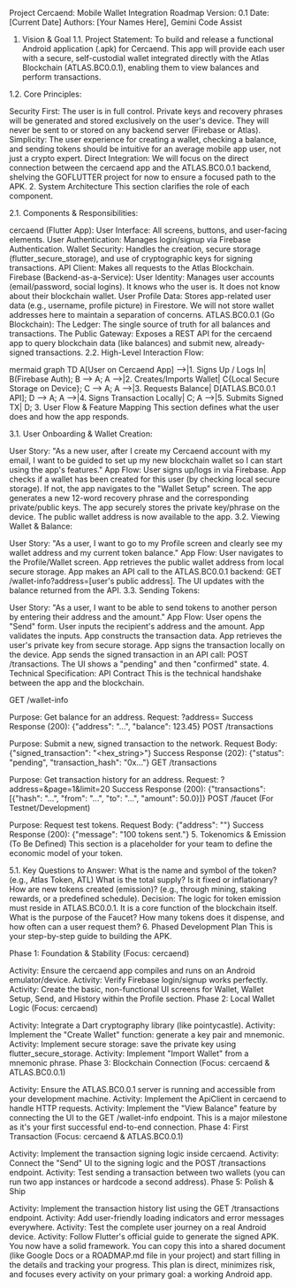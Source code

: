 Project Cercaend: Mobile Wallet Integration Roadmap
Version: 0.1 Date: [Current Date] Authors: [Your Names Here], Gemini Code Assist

1. Vision & Goal
1.1. Project Statement: To build and release a functional Android application (.apk) for Cercaend. This app will provide each user with a secure, self-custodial wallet integrated directly with the Atlas Blockchain (ATLAS.BC0.0.1), enabling them to view balances and perform transactions.

1.2. Core Principles:

Security First: The user is in full control. Private keys and recovery phrases will be generated and stored exclusively on the user's device. They will never be sent to or stored on any backend server (Firebase or Atlas).
Simplicity: The user experience for creating a wallet, checking a balance, and sending tokens should be intuitive for an average mobile app user, not just a crypto expert.
Direct Integration: We will focus on the direct connection between the cercaend app and the ATLAS.BC0.0.1 backend, shelving the GOFLUTTER project for now to ensure a focused path to the APK.
2. System Architecture
This section clarifies the role of each component.

2.1. Components & Responsibilities:

cercaend (Flutter App):
User Interface: All screens, buttons, and user-facing elements.
User Authentication: Manages login/signup via Firebase Authentication.
Wallet Security: Handles the creation, secure storage (flutter_secure_storage), and use of cryptographic keys for signing transactions.
API Client: Makes all requests to the Atlas Blockchain.
Firebase (Backend-as-a-Service):
User Identity: Manages user accounts (email/password, social logins). It knows who the user is. It does not know about their blockchain wallet.
User Profile Data: Stores app-related user data (e.g., username, profile picture) in Firestore. We will not store wallet addresses here to maintain a separation of concerns.
ATLAS.BC0.0.1 (Go Blockchain):
The Ledger: The single source of truth for all balances and transactions.
The Public Gateway: Exposes a REST API for the cercaend app to query blockchain data (like balances) and submit new, already-signed transactions.
2.2. High-Level Interaction Flow:

mermaid
graph TD
    A[User on Cercaend App] -->|1. Signs Up / Logs In| B(Firebase Auth);
    B --> A;
    A -->|2. Creates/Imports Wallet| C{Local Secure Storage on Device};
    C --> A;
    A -->|3. Requests Balance| D[ATLAS.BC0.0.1 API];
    D --> A;
    A -->|4. Signs Transaction Locally| C;
    A -->|5. Submits Signed TX| D;
3. User Flow & Feature Mapping
This section defines what the user does and how the app responds.

3.1. User Onboarding & Wallet Creation:

User Story: "As a new user, after I create my Cercaend account with my email, I want to be guided to set up my new blockchain wallet so I can start using the app's features."
App Flow:
User signs up/logs in via Firebase.
App checks if a wallet has been created for this user (by checking local secure storage).
If not, the app navigates to the "Wallet Setup" screen.
The app generates a new 12-word recovery phrase and the corresponding private/public keys.
The app securely stores the private key/phrase on the device.
The public wallet address is now available to the app.
3.2. Viewing Wallet & Balance:

User Story: "As a user, I want to go to my Profile screen and clearly see my wallet address and my current token balance."
App Flow:
User navigates to the Profile/Wallet screen.
App retrieves the public wallet address from local secure storage.
App makes an API call to the ATLAS.BC0.0.1 backend: GET /wallet-info?address=[user's public address].
The UI updates with the balance returned from the API.
3.3. Sending Tokens:

User Story: "As a user, I want to be able to send tokens to another person by entering their address and the amount."
App Flow:
User opens the "Send" form.
User inputs the recipient's address and the amount.
App validates the inputs.
App constructs the transaction data.
App retrieves the user's private key from secure storage.
App signs the transaction locally on the device.
App sends the signed transaction in an API call: POST /transactions.
The UI shows a "pending" and then "confirmed" state.
4. Technical Specification: API Contract
This is the technical handshake between the app and the blockchain.

GET /wallet-info

Purpose: Get balance for an address.
Request: ?address=<string>
Success Response (200): {"address": "...", "balance": 123.45}
POST /transactions

Purpose: Submit a new, signed transaction to the network.
Request Body: {"signed_transaction": "<hex_string>"}
Success Response (202): {"status": "pending", "transaction_hash": "0x..."}
GET /transactions

Purpose: Get transaction history for an address.
Request: ?address=<string>&page=1&limit=20
Success Response (200): {"transactions": [{"hash": "...", "from": "...", "to": "...", "amount": 50.0}]}
POST /faucet (For Testnet/Development)

Purpose: Request test tokens.
Request Body: {"address": "<string>"}
Success Response (200): {"message": "100 tokens sent."}
5. Tokenomics & Emission (To Be Defined)
This section is a placeholder for your team to define the economic model of your token.

5.1. Key Questions to Answer:
What is the name and symbol of the token? (e.g., Atlas Token, ATL)
What is the total supply? Is it fixed or inflationary?
How are new tokens created (emission)? (e.g., through mining, staking rewards, or a predefined schedule).
Decision: The logic for token emission must reside in ATLAS.BC0.0.1. It is a core function of the blockchain itself.
What is the purpose of the Faucet? How many tokens does it dispense, and how often can a user request them?
6. Phased Development Plan
This is your step-by-step guide to building the APK.

Phase 1: Foundation & Stability (Focus: cercaend)

Activity: Ensure the cercaend app compiles and runs on an Android emulator/device.
Activity: Verify Firebase login/signup works perfectly.
Activity: Create the basic, non-functional UI screens for Wallet, Wallet Setup, Send, and History within the Profile section.
Phase 2: Local Wallet Logic (Focus: cercaend)

Activity: Integrate a Dart cryptography library (like pointycastle).
Activity: Implement the "Create Wallet" function: generate a key pair and mnemonic.
Activity: Implement secure storage: save the private key using flutter_secure_storage.
Activity: Implement "Import Wallet" from a mnemonic phrase.
Phase 3: Blockchain Connection (Focus: cercaend & ATLAS.BC0.0.1)

Activity: Ensure the ATLAS.BC0.0.1 server is running and accessible from your development machine.
Activity: Implement the ApiClient in cercaend to handle HTTP requests.
Activity: Implement the "View Balance" feature by connecting the UI to the GET /wallet-info endpoint. This is a major milestone as it's your first successful end-to-end connection.
Phase 4: First Transaction (Focus: cercaend & ATLAS.BC0.0.1)

Activity: Implement the transaction signing logic inside cercaend.
Activity: Connect the "Send" UI to the signing logic and the POST /transactions endpoint.
Activity: Test sending a transaction between two wallets (you can run two app instances or hardcode a second address).
Phase 5: Polish & Ship

Activity: Implement the transaction history list using the GET /transactions endpoint.
Activity: Add user-friendly loading indicators and error messages everywhere.
Activity: Test the complete user journey on a real Android device.
Activity: Follow Flutter's official guide to generate the signed APK.
You now have a solid framework. You can copy this into a shared document (like Google Docs or a ROADMAP.md file in your project) and start filling in the details and tracking your progress. This plan is direct, minimizes risk, and focuses every activity on your primary goal: a working Android app.

